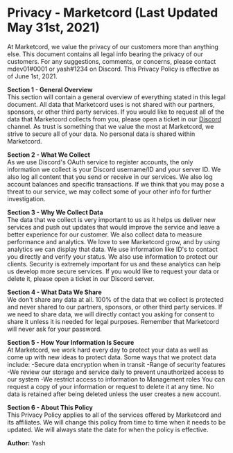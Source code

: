 # Privacy - Marketcord (Last Updated May 31st, 2021)

At Marketcord, we value the privacy of our customers more than anything else. This document contains all legal info bearing the privacy of our customers. For any suggestions, comments, or concerns, please contact mdev01#0001 or yash#1234 on Discord.
This Privacy Policy is effective as of June 1st, 2021.

**Section 1 - General Overview**\
This section will contain a general overview of everything stated in this legal document.
All data that Marketcord uses is not shared with our partners, sponsors, or other third party services. If you would like to request all of the data that Marketcord collects from you, please open a ticket in our [Discord](https://discord.gg/tQMg8JZMxc) channel.
As trust is something that we value the most at Marketcord, we strive to secure all of your data. No personal data is shared within Marketcord.

**Section 2 - What We Collect**\
As we use Discord's OAuth service to register accounts, the only information we collect is your Discord username/ID and your server ID. We also log all content that you send or receive in our services. We also log account balances and specific transactions. If we think that you may pose a threat to our service, we may collect some of your other info for further investigation.

**Section 3 - Why We Collect Data**\
The data that we collect is very important to us as it helps us deliver new services and push out updates that would improve the service and leave a better experience for our customer. We also collect data to measure performance and analytics. We love to see Marketcord grow, and by using analytics we can display that data. We use information like ID's to contact you directly and verify your status. We also use information to protect our clients. Security is extremely important for us and these analytics can help us develop more secure services. If you would like to request your data or
delete it, please open a ticket in our Discord server. 

**Section 4 - What Data We Share**\
We don't share any data at all. 100% of the data that we collect is protected and never shared to our partners, sponsors, or other third party services. If we need to share data, we will directly contact you asking for consent to share it unless it is needed for legal purposes. Remember that Marketcord will never ask for your password.

**Section 5 - How Your Information Is Secure**\
At Marketcord, we work hard every day to protect your data as well as come up with new ideas to protect data. Some ways that we protect data include:
 -Secure data encryption when in transit
 -Range of security features
 -We review our storage and service daily to prevent unauthorized access to our system
 -We restrict access to information to Management roles
You can request a copy of your information or request to delete it at any time. No data is retained after being deleted unless the user creates a new account.

**Section 6 - About This Policy**\
This Privacy Policy applies to all of the services offered by Marketcord and its affiliates. We will change this policy from time to time when it needs to be updated. We will always state the date for when the policy is effective. 

**Author:** Yash
